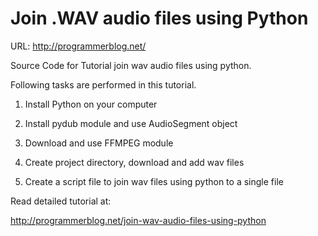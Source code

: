 # Join .WAV audio files using Python

URL: http://programmerblog.net/

Source Code for Tutorial join wav audio files using python.

Following tasks are performed in this tutorial.

1. Install Python on your computer

2. Install pydub module and use AudioSegment object

3. Download and use FFMPEG module

4. Create project directory, download and add wav files

5. Create a script file to join wav files using python to a single file

Read detailed tutorial at:

http://programmerblog.net/join-wav-audio-files-using-python
